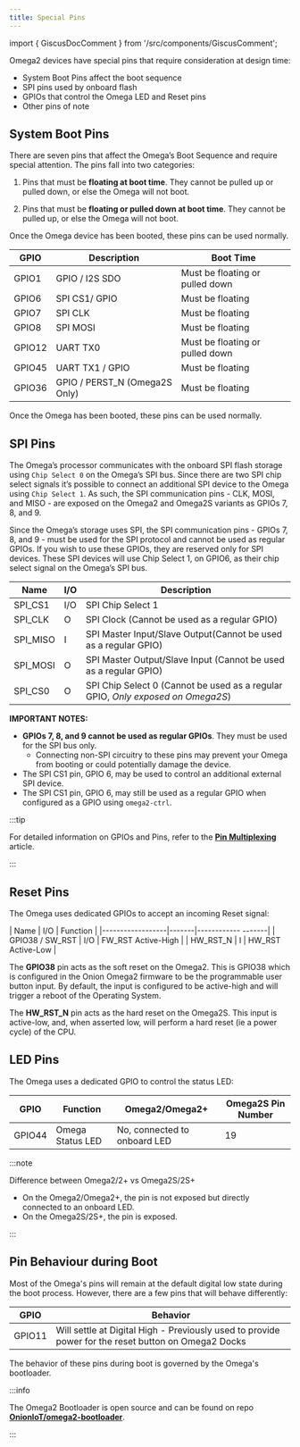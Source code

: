 ```yaml
---
title: Special Pins
---
```


import { GiscusDocComment } from '/src/components/GiscusComment';

Omega2 devices have special pins that require consideration at design time:

- System Boot Pins affect the boot sequence
- SPI pins used by onboard flash
- GPIOs that control the Omega LED and Reset pins
- Other pins of note

## System Boot Pins

There are seven pins that affect the Omega’s Boot Sequence and require special attention. The pins fall into two categories:

1. Pins that must be **floating at boot time**. They cannot be pulled up or pulled down, or else the Omega will not boot.

2. Pins that must be **floating or pulled down at boot time**. They cannot be pulled up, or else the Omega will not boot.

Once the Omega device has been booted, these pins can be used normally.

|    GPIO      |   Description                 |            Boot Time            |
|--------------|-------------------------------|---------------------------------|
|    GPIO1     |  GPIO / I2S SDO               | Must be floating or pulled down |
|    GPIO6     |  SPI CS1/ GPIO                | Must be floating                |
|    GPIO7     |  SPI CLK                      | Must be floating                |
|    GPIO8     |  SPI MOSI                     | Must be floating                |
|    GPIO12    |  UART TX0                     | Must be floating or pulled down |
|    GPIO45    |  UART TX1 / GPIO              | Must be floating                |
|    GPIO36    | GPIO / PERST_N (Omega2S Only) | Must be floating                |

Once the Omega has been booted, these pins can be used normally.

## SPI Pins

The Omega’s processor communicates with the onboard SPI flash storage using `Chip Select 0` on the Omega’s SPI bus. Since there are two SPI chip select signals it’s possible to connect an additional SPI device to the Omega using `Chip Select 1`. As such, the SPI communication pins - CLK, MOSI, and MISO - are exposed on the Omega2 and Omega2S variants as GPIOs 7, 8, and 9.

Since the Omega’s storage uses SPI, the SPI communication pins - GPIOs 7, 8, and 9 - must be used for the SPI protocol and cannot be used as regular GPIOs. If you wish to use these GPIOs, they are reserved only for SPI devices. These SPI devices will use Chip Select 1, on GPIO6, as their chip select signal on the Omega’s SPI bus.

|   Name     |   I/O     | Description                                                                      |
|------------|-----------|----------------------------------------------------------------------------------|
|  SPI_CS1   |   I/O     | SPI Chip Select 1                                                                |  
|  SPI_CLK   |   O       | SPI Clock (Cannot be used as a regular GPIO)                                     |
|  SPI_MISO  |   I       | SPI Master Input/Slave Output(Cannot be used as a regular GPIO)                  |
|  SPI_MOSI  |   O       | SPI Master Output/Slave Input (Cannot be used as a regular GPIO)                 |
|  SPI_CS0   |   O       | SPI Chip Select 0 (Cannot be used as a regular GPIO, *Only exposed on Omega2S*)  |

**IMPORTANT NOTES:**

- **GPIOs 7, 8, and 9 cannot be used as regular GPIOs**.  They must be used for the SPI bus only.
  - Connecting non-SPI circuitry to these pins may prevent your Omega from booting or could potentially damage the device.
- The SPI CS1 pin, GPIO 6, may be used to control an additional external SPI device.
- The SPI CS1 pin, GPIO 6, may still be used as a regular GPIO when configured as a GPIO using `omega2-ctrl`.

:::tip

For detailed information on GPIOs and Pins, refer to the [**Pin Multiplexing**](./pin-multiplexing.md) article.

:::

## Reset Pins

The Omega uses dedicated GPIOs to accept an incoming Reset signal:

| Name             | I/O   | Function           |
|------------------|-------|------------ -------|
|  GPIO38 / SW_RST |  I/O  | FW_RST Active-High | 
|  HW_RST_N        |  I    | HW_RST Active-Low  |

The **GPIO38** pin acts as the soft reset on the Omega2. This is GPIO38 which is
configured in the Onion Omega2 firmware to be the programmable user button input. By
default, the input is configured to be active-high and will trigger a reboot of the Operating
System.

The **HW_RST_N** pin acts as the hard reset on the Omega2S. This input is active-low, and,
when asserted low, will perform a hard reset (ie a power cycle) of the CPU.

## LED Pins

The Omega uses a dedicated GPIO to control the status LED:

|  GPIO   | Function         |   Omega2/Omega2+              | Omega2S Pin Number  |
|-------- |------------------|-------------------------------|---------------------|
|  GPIO44 | Omega Status LED | No, connected to onboard LED  | 19                  | 

:::note

Difference between Omega2/2+ vs Omega2S/2S+

- On the Omega2/Omega2+, the pin is not exposed but directly connected to an onboard LED.
- On the Omega2S/2S+, the pin is exposed.

:::

## Pin Behaviour during Boot

Most of the Omega's pins will remain at the default digital low state during the boot process. However, there are a few pins that will behave differently:

|  GPIO   |  Behavior                                                                                                | 
|---------|----------------------------------------------------------------------------------------------------------|
|  GPIO11 |     Will settle at Digital High - Previously used to provide power for the reset button on Omega2 Docks  |

The behavior of these pins during boot is governed by the Omega's bootloader.

:::info

The Omega2 Bootloader is open source and can be found on repo [**OnionIoT/omega2-bootloader**](https://github.com/OnionIoT/omega2-bootloader).

:::

<GiscusDocComment /> 